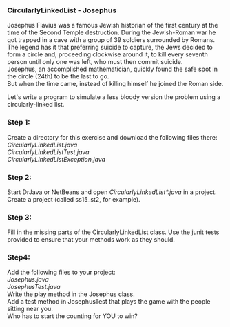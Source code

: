 ### CircularlyLinkedList - Josephus

Josephus Flavius was a famous Jewish historian of the first century 
at the time of the Second Temple destruction. During the Jewish-Roman war he got trapped in a cave 
with a group of 39 soldiers surrounded by Romans.  <br>
The legend has it that preferring suicide to capture, 
the Jews decided to form a circle and, 
proceeding clockwise around it, 
to kill every seventh person until only one was left, 
who must then commit suicide.  <br>
Josephus, an accomplished mathematician, 
quickly found the safe spot in the circle (24th) to be the last to go.  
But when the time came, instead of killing himself he joined the Roman side.

Let's write a program to simulate a less bloody version 
the problem using a circularly-linked list.

### Step 1:
Create a directory for this exercise and download the following files there: <br>
_CircularlyLinkedList.java_ <br>
_CircularlyLinkedListTest.java_ <br>
_CircularlyLinkedListException.java_ <br>

### Step 2:
Start DrJava or NetBeans and open _CircularlyLinkedList*.java_
in a project.  
Create a project (called ss15_st2, for example).

### Step 3:
Fill in the missing parts of the CircularlyLinkedList class.
Use the junit tests provided to ensure that your methods work as they should.

### Step4:
Add the following files to your project: <br>
_Josephus.java_ <br>
_JosephusTest.java_ <br>
Write the play method in the Josephus class. <br>
Add a test method in JosephusTest that plays the game with the people sitting near you.<br>
Who has to start the counting for YOU to win?

